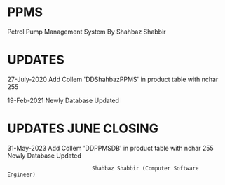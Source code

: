 # PPMS
Petrol Pump Management System By Shahbaz Shabbir

#  UPDATES

  27-July-2020
    Add Collem 'DDShahbazPPMS' in product table with nchar 255
  
  19-Feb-2021
    Newly Database Updated
    
#  UPDATES JUNE CLOSING    


  31-May-2023
    Add Collem 'DDPPMSDB' in product table with nchar 255
    Newly Database Updated

    

                               Shahbaz Shabbir (Computer Software Engineer)

